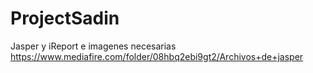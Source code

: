 # ProjectSadin

Jasper y iReport e imagenes necesarias
https://www.mediafire.com/folder/08hbq2ebi9gt2/Archivos+de+jasper

